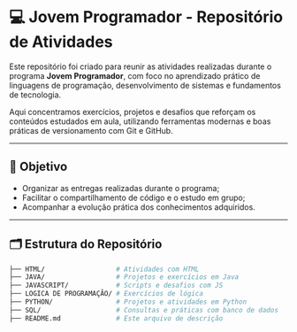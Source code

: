 # 💻 Jovem Programador - Repositório de Atividades

Este repositório foi criado para reunir as atividades realizadas durante o programa **Jovem Programador**, com foco no aprendizado prático de linguagens de programação, desenvolvimento de sistemas e fundamentos de tecnologia.

Aqui concentramos exercícios, projetos e desafios que reforçam os conteúdos estudados em aula, utilizando ferramentas modernas e boas práticas de versionamento com Git e GitHub.

---

## 🎯 Objetivo

- Organizar as entregas realizadas durante o programa;
- Facilitar o compartilhamento de código e o estudo em grupo;
- Acompanhar a evolução prática dos conhecimentos adquiridos.

---

## 🗂 Estrutura do Repositório

```bash
├── HTML/                  # Atividades com HTML
├── JAVA/                  # Projetos e exercícios em Java
├── JAVASCRIPT/            # Scripts e desafios com JS
├── LOGICA DE PROGRAMAÇÃO/ # Exercícios de lógica
├── PYTHON/                # Projetos e atividades em Python
├── SQL/                   # Consultas e práticas com banco de dados
├── README.md              # Este arquivo de descrição

